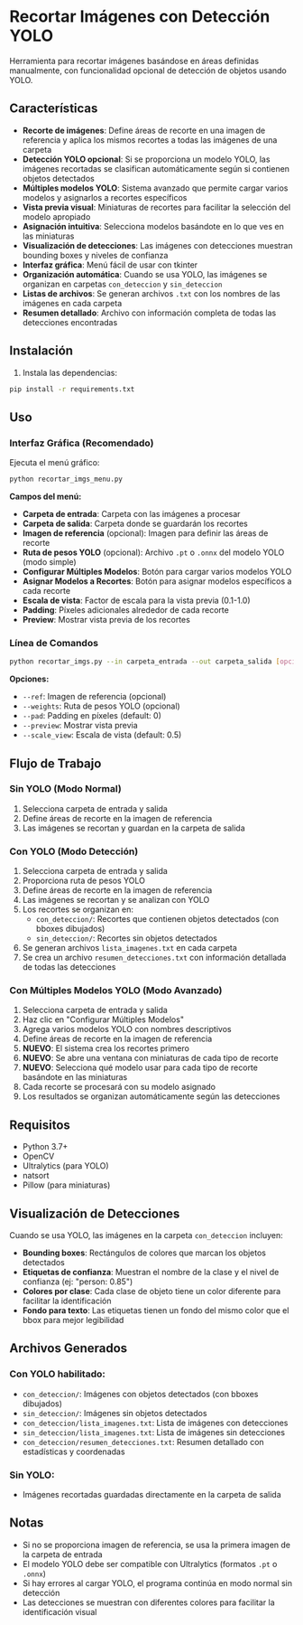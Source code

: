 # Recortar Imágenes con Detección YOLO

Herramienta para recortar imágenes basándose en áreas definidas manualmente, con funcionalidad opcional de detección de objetos usando YOLO.

## Características

- **Recorte de imágenes**: Define áreas de recorte en una imagen de referencia y aplica los mismos recortes a todas las imágenes de una carpeta
- **Detección YOLO opcional**: Si se proporciona un modelo YOLO, las imágenes recortadas se clasifican automáticamente según si contienen objetos detectados
- **Múltiples modelos YOLO**: Sistema avanzado que permite cargar varios modelos y asignarlos a recortes específicos
- **Vista previa visual**: Miniaturas de recortes para facilitar la selección del modelo apropiado
- **Asignación intuitiva**: Selecciona modelos basándote en lo que ves en las miniaturas
- **Visualización de detecciones**: Las imágenes con detecciones muestran bounding boxes y niveles de confianza
- **Interfaz gráfica**: Menú fácil de usar con tkinter
- **Organización automática**: Cuando se usa YOLO, las imágenes se organizan en carpetas `con_deteccion` y `sin_deteccion`
- **Listas de archivos**: Se generan archivos `.txt` con los nombres de las imágenes en cada carpeta
- **Resumen detallado**: Archivo con información completa de todas las detecciones encontradas

## Instalación

1. Instala las dependencias:
```bash
pip install -r requirements.txt
```

## Uso

### Interfaz Gráfica (Recomendado)

Ejecuta el menú gráfico:
```bash
python recortar_imgs_menu.py
```

**Campos del menú:**
- **Carpeta de entrada**: Carpeta con las imágenes a procesar
- **Carpeta de salida**: Carpeta donde se guardarán los recortes
- **Imagen de referencia** (opcional): Imagen para definir las áreas de recorte
- **Ruta de pesos YOLO** (opcional): Archivo `.pt` o `.onnx` del modelo YOLO (modo simple)
- **Configurar Múltiples Modelos**: Botón para cargar varios modelos YOLO
- **Asignar Modelos a Recortes**: Botón para asignar modelos específicos a cada recorte
- **Escala de vista**: Factor de escala para la vista previa (0.1-1.0)
- **Padding**: Píxeles adicionales alrededor de cada recorte
- **Preview**: Mostrar vista previa de los recortes

### Línea de Comandos

```bash
python recortar_imgs.py --in carpeta_entrada --out carpeta_salida [opciones]
```

**Opciones:**
- `--ref`: Imagen de referencia (opcional)
- `--weights`: Ruta de pesos YOLO (opcional)
- `--pad`: Padding en píxeles (default: 0)
- `--preview`: Mostrar vista previa
- `--scale_view`: Escala de vista (default: 0.5)

## Flujo de Trabajo

### Sin YOLO (Modo Normal)
1. Selecciona carpeta de entrada y salida
2. Define áreas de recorte en la imagen de referencia
3. Las imágenes se recortan y guardan en la carpeta de salida

### Con YOLO (Modo Detección)
1. Selecciona carpeta de entrada y salida
2. Proporciona ruta de pesos YOLO
3. Define áreas de recorte en la imagen de referencia
4. Las imágenes se recortan y se analizan con YOLO
5. Los recortes se organizan en:
   - `con_deteccion/`: Recortes que contienen objetos detectados (con bboxes dibujados)
   - `sin_deteccion/`: Recortes sin objetos detectados
6. Se generan archivos `lista_imagenes.txt` en cada carpeta
7. Se crea un archivo `resumen_detecciones.txt` con información detallada de todas las detecciones

### Con Múltiples Modelos YOLO (Modo Avanzado)
1. Selecciona carpeta de entrada y salida
2. Haz clic en "Configurar Múltiples Modelos"
3. Agrega varios modelos YOLO con nombres descriptivos
4. Define áreas de recorte en la imagen de referencia
5. **NUEVO**: El sistema crea los recortes primero
6. **NUEVO**: Se abre una ventana con miniaturas de cada tipo de recorte
7. **NUEVO**: Selecciona qué modelo usar para cada tipo de recorte basándote en las miniaturas
8. Cada recorte se procesará con su modelo asignado
9. Los resultados se organizan automáticamente según las detecciones

## Requisitos

- Python 3.7+
- OpenCV
- Ultralytics (para YOLO)
- natsort
- Pillow (para miniaturas)

## Visualización de Detecciones

Cuando se usa YOLO, las imágenes en la carpeta `con_deteccion` incluyen:

- **Bounding boxes**: Rectángulos de colores que marcan los objetos detectados
- **Etiquetas de confianza**: Muestran el nombre de la clase y el nivel de confianza (ej: "person: 0.85")
- **Colores por clase**: Cada clase de objeto tiene un color diferente para facilitar la identificación
- **Fondo para texto**: Las etiquetas tienen un fondo del mismo color que el bbox para mejor legibilidad

## Archivos Generados

### Con YOLO habilitado:
- `con_deteccion/`: Imágenes con objetos detectados (con bboxes dibujados)
- `sin_deteccion/`: Imágenes sin objetos detectados
- `con_deteccion/lista_imagenes.txt`: Lista de imágenes con detecciones
- `sin_deteccion/lista_imagenes.txt`: Lista de imágenes sin detecciones
- `con_deteccion/resumen_detecciones.txt`: Resumen detallado con estadísticas y coordenadas

### Sin YOLO:
- Imágenes recortadas guardadas directamente en la carpeta de salida

## Notas

- Si no se proporciona imagen de referencia, se usa la primera imagen de la carpeta de entrada
- El modelo YOLO debe ser compatible con Ultralytics (formatos `.pt` o `.onnx`)
- Si hay errores al cargar YOLO, el programa continúa en modo normal sin detección
- Las detecciones se muestran con diferentes colores para facilitar la identificación visual